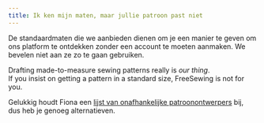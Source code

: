```yaml
---
title: Ik ken mijn maten, maar jullie patroon past niet
---
```


De standaardmaten die we aanbieden dienen om je een manier te geven om ons platform te ontdekken zonder een account te moeten aanmaken. We bevelen niet aan ze zo te gaan gebruiken.

Drafting made-to-measure sewing patterns really is _our thing_.\
If you insist on getting a pattern in a standard size, FreeSewing is not for you.

Gelukkig houdt Fiona een [lijst van onafhankelijke patroonontwerpers](https://chainstitcher.blogspot.com/p/indie-pattern-designers.html) bij, dus heb je genoeg alternatieven.
